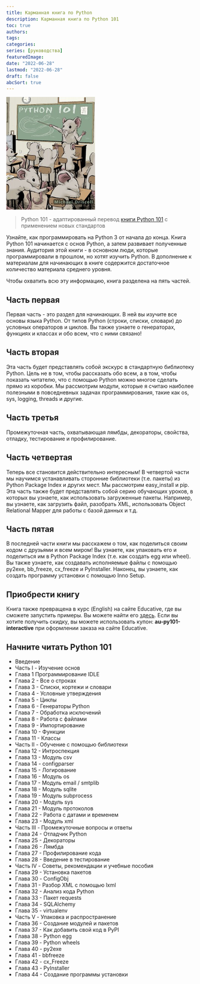 ```yaml
---
title: Карманная книга по Python
description: Карманная книга по Python 101
toc: true
authors:
tags: 
categories:
series: [руководства]
featuredImage:
date: "2022-06-28"
lastmod: "2022-06-28"
draft: false
abcSort: true
---
```


![](./img/py101_small.jpg)

> Python 101 - адаптированный перевод [книги Python 101](https://python101.pythonlibrary.org/index.html) с применением новых стандартов 

Узнайте, как программировать на Python 3 от начала до конца. Книга Python 101 начинается с основ Python, а затем развивает полученные знания. Аудитория этой книги - в основном люди, которые программировали в прошлом, но хотят изучить Python. В дополнение к материалам для начинающих в книге содержится достаточное количество материала среднего уровня.

Чтобы охватить всю эту информацию, книга разделена на пять частей.

## Часть первая

Первая часть - это раздел для начинающих. В ней вы изучите все основы языка Python. От типов Python (строки, списки, словари) до условных операторов и циклов. Вы также узнаете о генераторах, функциях и классах и обо всем, что с ними связано!

## Часть вторая

Эта часть будет представлять собой экскурс в стандартную библиотеку Python. Цель не в том, чтобы рассказать обо всем, а в том, чтобы показать читателю, что с помощью Python можно многое сделать прямо из коробки. Мы рассмотрим модули, которые я считаю наиболее полезными в повседневных задачах программирования, такие как os, sys, logging, threads и другие.

## Часть третья

Промежуточная часть, охватывающая лямбды, декораторы, свойства, отладку, тестирование и профилирование.

## Часть четвертая

Теперь все становится действительно интересным! В четвертой части мы научимся устанавливать сторонние библиотеки (т.е. пакеты) из Python Package Index и других мест. Мы рассмотрим easy_install и pip. Эта часть также будет представлять собой серию обучающих уроков, в которых вы узнаете, как использовать загруженные пакеты. Например, вы узнаете, как загрузить файл, разобрать XML, использовать Object Relational Mapper для работы с базой данных и т.д.

## Часть пятая

В последней части книги мы расскажем о том, как поделиться своим кодом с друзьями и всем миром! Вы узнаете, как упаковать его и поделиться им в Python Package Index (т.е. как создать egg или wheel). Вы также узнаете, как создавать исполняемые файлы с помощью py2exe, bb_freeze, cx_freeze и PyInstaller. Наконец, вы узнаете, как создать программу установки с помощью Inno Setup.

## Приобрести книгу

Книга также превращена в курс (English) на сайте Educative, где вы сможете запустить примеры. Вы можете найти его [здесь](https://www.educative.io/collection/5663684521099264/5707702298738688). Если вы хотите получить скидку, вы можете использовать купон: **au-py101-interactive** при оформлении заказа на сайте Educative.

## Начните читать Python 101

- Введение
- Часть I - Изучение основ
- Глава 1 Программирование IDLE
- Глава 2 - Все о строках
- Глава 3 - Списки, кортежи и словари
- Глава 4 - Условные утверждения
- Глава 5 - Циклы
- Глава 6 - Генераторы Python
- Глава 7 - Обработка исключений
- Глава 8 - Работа с файлами
- Глава 9 - Импортирование
- Глава 10 - Функции
- Глава 11 - Классы
- Часть II - Обучение с помощью библиотеки
- Глава 12 - Интроспекция
- Глава 13 - Модуль csv
- Глава 14 - configparser
- Глава 15 - Логирование
- Глава 16 - Модуль os
- Глава 17 - Модуль email / smtplib
- Глава 18 - Модуль sqlite
- Глава 19 - Модуль subprocess
- Глава 20 - Модуль sys
- Глава 21 - Модуль протоколов
- Глава 22 - Работа с датами и временем
- Глава 23 - Модуль xml
- Часть III - Промежуточные вопросы и ответы
- Глава 24 - Отладчик Python
- Глава 25 - Декораторы
- Глава 26 - Лямбда
- Глава 27 - Профилирование кода
- Глава 28 - Введение в тестирование
- Часть IV - Советы, рекомендации и учебные пособия
- Глава 29 - Установка пакетов
- Глава 30 - ConfigObj
- Глава 31 - Разбор XML с помощью lxml
- Глава 32 - Анализ кода Python
- Глава 33 - Пакет requests
- Глава 34 - SQLAlchemy
- Глава 35 - virtualenv
- Часть V - Упаковка и распространение
- Глава 36 - Создание модулей и пакетов
- Глава 37 - Как добавить свой код в PyPI
- Глава 38 - Python egg
- Глава 39 - Python wheels
- Глава 40 - py2exe
- Глава 41 - bbfreeze
- Глава 42 - cx_Freeze
- Глава 43 - PyInstaller
- Глава 44 - Создание программы установки
